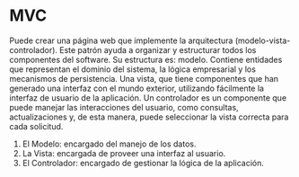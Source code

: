 # MVC
Puede crear una página web que implemente la arquitectura (modelo-vista-controlador). Este patrón ayuda a organizar y estructurar todos los componentes del software. Su estructura es: modelo.
Contiene entidades que representan el dominio del sistema, la lógica empresarial y los mecanismos de persistencia. Una vista, que tiene componentes que han generado una interfaz con el mundo exterior, utilizando fácilmente la interfaz de usuario de la aplicación. Un controlador es un componente que puede manejar las interacciones del usuario, como consultas, actualizaciones y, de esta manera, puede seleccionar la vista correcta para cada solicitud.

1. El Modelo: encargado del manejo de los datos.
2. La Vista: encargada de proveer una interfaz al usuario.
3. El Controlador: encargado de gestionar la lógica de la aplicación.
